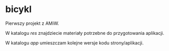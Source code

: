bicykl
======

Pierwszy projekt z AMiW.

W katalogu *res* znajdziecie materiały potrzebne do przygotowania aplikacji.

W katalogu *app* umieszczam kolejne wersje kodu strony/aplikacji.

